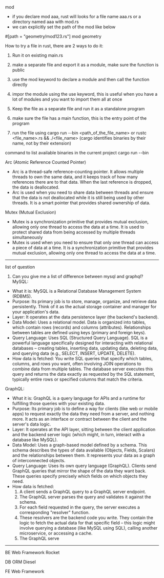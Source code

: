 mod
- if you declare mod aaa, rust will looks for a file name aaa.rs or a directory named aaa with mod.rs
- we can explicitly set the path of the mod like below

#[path = "geometry/mod123.rs"]
mod geometry

How to try a file in rust, there are 2 ways to do it:
1. Run it on existing main.rs
  1. make a separate file and export it as a module, make sure the function is public
  2. use the mod keyword to declare a module and then call the function directly
  3. impor the module using the use keyword, this is useful when you have a lot of modules and you want to import them all at once

2. Keep the file as a separate file and run it as a standalone program
  1. make sure the file has a main function, this is the entry point of the program
  2. run the file using cargo run --bin <path_of_the_file_name> or rustc <file_name>.rs && ./<file_name>
     (cargo identifies binaries by their name, not by their extension)

command to list available binaries in the current project
cargo run --bin


Arc (Atomic Reference Counted Pointer)
- Arc is a thread-safe reference-counting pointer. It allows multiple threads to own the same data, and it keeps track of how many references there are to that data. When the last reference is dropped, the data is deallocated.
- Arc is used when you need to share data between threads and ensure that the data is not deallocated while it is still being used by other threads. It is a smart pointer that provides shared ownership of data.

Mutex (Mutual Exclusion)
- Mutex is a synchronization primitive that provides mutual exclusion, allowing only one thread to access the data at a time. It is used to protect shared data from being accessed by multiple threads simultaneously
- Mutex is used when you need to ensure that only one thread can access a piece of data at a time. It is a synchronization primitive that provides mutual exclusion, allowing only one thread to access the data at a time.




--------------------------------------------------------
list of question 
1. Can you give me a list of difference between mysql and graphql?
MySQL:
* What it is: MySQL is a Relational Database Management System (RDBMS).
* Purpose: Its primary job is to store, manage, organize, and retrieve data persistently. Think of it as the actual storage container and manager for your application's data.
* Layer: It operates at the data persistence layer (the backend's backend).
* Data Model: Uses a relational model. Data is organized into tables, which contain rows (records) and columns (attributes). Relationships between tables are defined using keys (primary and foreign keys).
* Query Language: Uses SQL (Structured Query Language). SQL is a powerful language specifically designed for interacting with relational databases – creating tables, inserting data, updating data, deleting data, and querying data (e.g., SELECT, INSERT, UPDATE, DELETE).
* How data is fetched: You write SQL queries that specify which tables, columns, and rows you want, often involving JOIN operations to combine data from multiple tables. The database server executes this query and returns the data exactly as requested by the SQL statement, typically entire rows or specified columns that match the criteria.

GraphQL:
* What it is: GraphQL is a query language for APIs and a runtime for fulfilling those queries with your existing data.
* Purpose: Its primary job is to define a way for clients (like web or mobile apps) to request exactly the data they need from a server, and nothing more. It acts as an interface or contract between the client and the server's data logic.
* Layer: It operates at the API layer, sitting between the client application and the backend server logic (which might, in turn, interact with a database like MySQL).
* Data Model: Uses a graph-based model defined by a schema. This schema describes the types of data available (Objects, Fields, Scalars) and the relationships between them. It represents your data as a graph of interconnected objects.
* Query Language: Uses its own query language (GraphQL). Clients send GraphQL queries that mirror the shape of the data they want back. These queries specify precisely which fields on which objects they need.
* How data is fetched:
    1.  A client sends a GraphQL query to a GraphQL server endpoint.
    2.  The GraphQL server parses the query and validates it against the schema.
    3.  For each field requested in the query, the server executes a corresponding "resolver" function.
    4.  These resolvers are the backend code you write. They contain the logic to fetch the actual data for that specific field – this logic might involve querying a database (like MySQL using SQL), calling another microservice, or accessing a cache.
    5.  The GraphQL serve

------------------------------------
BE Web Framework
  Rocket

DB ORM
  Diesel

FE Web Framework
